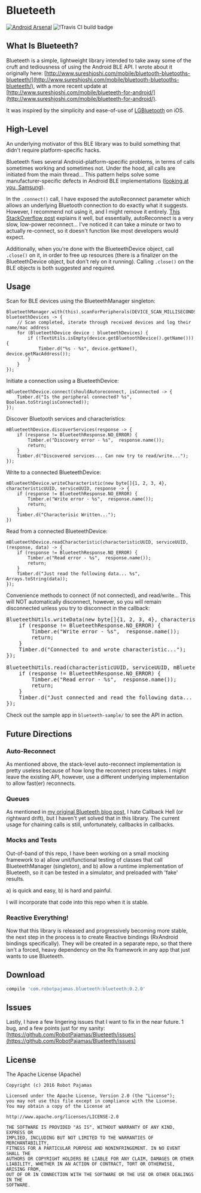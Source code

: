 # Blueteeth

[![Android Arsenal](https://img.shields.io/badge/Android%20Arsenal-Blueteeth-blue.svg?style=flat)](http://android-arsenal.com/details/1/3512)
![!Travis CI build badge](https://travis-ci.org/RobotPajamas/Blueteeth.svg?branch=master)

## What Is Blueteeth?

Blueteeth is a simple, lightweight library intended to take away some of the cruft and tediousness of using the Android BLE API. I wrote about it originally here: [http://www.sureshjoshi.com/mobile/bluetooth-bluetooths-blueteeth/](http://www.sureshjoshi.com/mobile/bluetooth-bluetooths-blueteeth/), with a more recent update at [http://www.sureshjoshi.com/mobile/blueteeth-for-android/](http://www.sureshjoshi.com/mobile/blueteeth-for-android/).

It was inspired by the simplicity and ease-of-use of [LGBluetooth](https://github.com/l0gg3r/LGBluetooth) on iOS.

## High-Level

An underlying motivator of this BLE library was to build something that didn't require platform-specific hacks. 

Blueteeth fixes several Android-platform-specific problems, in terms of calls sometimes working and sometimes not. Under the hood, all calls are initiated from the main thread... This pattern helps solve some manufacturer-specific defects in Android BLE implementations ([looking at you, Samsung](https://stackoverflow.com/questions/20069507/gatt-callback-fails-to-register)).

In the `.connect()` call, I have exposed the autoReconnect parameter which allows an underlying Bluetooth connection to do exactly what it suggests. However, I recommend not using it, and I might remove it entirely. [This StackOverflow post](https://stackoverflow.com/questions/22214254/android-ble-connect-slowly/23749770#23749770) explains it well, but essentially, autoReconnect is a very slow, low-power reconnect... I've noticed it can take a minute or two to actually re-connect, so it doesn't function like most developers would expect.

Additionally, when you're done with the BlueteethDevice object, call `.close()` on it, in order to free up resources (there is a finalizer on the BlueteethDevice object, but don't rely on it running). Calling `.close()` on the BLE objects is both suggested and required.

## Usage

Scan for BLE devices using the BlueteethManager singleton:

    BlueteethManager.with(this).scanForPeripherals(DEVICE_SCAN_MILLISECONDS, blueteethDevices -> {
        // Scan completed, iterate through received devices and log their name/mac address
        for (BlueteethDevice device : blueteethDevices) {
            if (!TextUtils.isEmpty(device.getBluetoothDevice().getName())) {
                Timber.d("%s - %s", device.getName(), device.getMacAddress());
            }
        }
    });

Initiate a connection using a BlueteethDevice:
 
    mBlueteethDevice.connect(shouldAutoreconnect, isConnected -> {
        Timber.d("Is the peripheral connected? %s", Boolean.toString(isConnected));
    });

Discover Bluetooth services and characteristics:
 
    mBlueteethDevice.discoverServices(response -> {
        if (response != BlueteethResponse.NO_ERROR) {
            Timber.e("Discovery error - %s",  response.name());
            return;
        }
        Timber.d("Discovered services... Can now try to read/write...");
    }); 

Write to a connected BlueteethDevice:

    mBlueteethDevice.writeCharacteristic(new byte[]{1, 2, 3, 4}, characteristicUUID, serviceUUID, response -> {
        if (response != BlueteethResponse.NO_ERROR) {
            Timber.e("Write error - %s",  response.name());
            return;
        }
        Timber.d("Characterisic Written...");
    })

Read from a connected BlueteethDevice:
 
    mBlueteethDevice.readCharacteristic(characteristicUUID, serviceUUID, (response, data) -> {
        if (response != BlueteethResponse.NO_ERROR) {
            Timber.e("Read error - %s",  response.name());
            return;
        }
        Timber.d("Just read the following data... %s",  Arrays.toString(data));
    });

Convenience methods to connect (if not connected), and read/write... This will NOT automatically disconnect, however, so you will remain disconnected unless you try to disconnect in the callback:
 
<pre class="lang:default decode:true " >BlueteethUtils.writeData(new byte[]{1, 2, 3, 4}, characteristicUUID, serviceUUID, mBlueteethDevice, response -&gt; {
    if (response != BlueteethResponse.NO_ERROR) {
        Timber.e("Write error - %s",  response.name());
        return;
    }
    Timber.d("Connected to and wrote characteristic...");
});

BlueteethUtils.read(characteristicUUID, serviceUUID, mBlueteethDevice, (response, data) -&gt; {
    if (response != BlueteethResponse.NO_ERROR) {
        Timber.e("Read error - %s",  response.name());
        return;
    }
    Timber.d("Just connected and read the following data... %s",  Arrays.toString(data));
});</pre> 

Check out the sample app in `blueteeth-sample/` to see the API in action. 


## Future Directions

### Auto-Reconnect

As mentioned above, the stack-level auto-reconnect implementation is pretty useless because of how long the reconnect process takes. I might leave the existing API, however, use a different underlying implementation to allow fast(er) reconnects.

### Queues

As mentioned in [my original Blueteeth blog post](http://www.sureshjoshi.com/mobile/bluetooth-bluetooths-blueteeth/), I hate Callback Hell (or rightward drift), but I haven't yet solved that in this library. The current usage for chaining calls is still, unfortunately, callbacks in callbacks. 

### Mocks and Tests

Out-of-band of this repo, I have been working on a small mocking framework to a) allow unit/functional testing of classes that call BlueteethManager (singleton), and b) allow a runtime implementation of Blueteeth, so it can be tested in a simulator, and preloaded with 'fake' results. 

a) is quick and easy, b) is hard and painful.

I will incorporate that code into this repo when it is stable.

### Reactive Everything!

Now that this library is released and progressively becoming more stable, the next step in the process is to create Reactive bindings (RxAndroid bindings specifically). They will be created in a separate repo, so that there isn't a forced, heavy dependency on the Rx framework in any app that just wants to use Blueteeth.

## Download

```groovy
compile 'com.robotpajamas.blueteeth:blueteeth:0.2.0'
```

## Issues

Lastly, I have a few lingering issues that I want to fix in the near future. 1 bug, and a few points just for my sanity: [https://github.com/RobotPajamas/Blueteeth/issues](https://github.com/RobotPajamas/Blueteeth/issues)

## License

The Apache License (Apache)

    Copyright (c) 2016 Robot Pajamas

    Licensed under the Apache License, Version 2.0 (the "License");
    you may not use this file except in compliance with the License.
    You may obtain a copy of the License at

    http://www.apache.org/licenses/LICENSE-2.0

    THE SOFTWARE IS PROVIDED "AS IS", WITHOUT WARRANTY OF ANY KIND, EXPRESS OR
    IMPLIED, INCLUDING BUT NOT LIMITED TO THE WARRANTIES OF MERCHANTABILITY,
    FITNESS FOR A PARTICULAR PURPOSE AND NONINFRINGEMENT. IN NO EVENT SHALL THE
    AUTHORS OR COPYRIGHT HOLDERS BE LIABLE FOR ANY CLAIM, DAMAGES OR OTHER
    LIABILITY, WHETHER IN AN ACTION OF CONTRACT, TORT OR OTHERWISE, ARISING FROM,
    OUT OF OR IN CONNECTION WITH THE SOFTWARE OR THE USE OR OTHER DEALINGS IN THE
    SOFTWARE.
